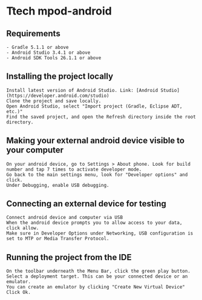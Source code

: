 # Ttech mpod-android


## Requirements
```$xslt
- Gradle 5.1.1 or above
- Android Studio 3.4.1 or above
- Android SDK Tools 26.1.1 or above
```



## Installing the project locally
```$xslt
Install latest version of Android Studio. Link: [Android Studio](https://developer.android.com/studio)
Clone the project and save locally.
Open Android Studio, select "Import project (Gradle, Eclipse ADT, etc.)"
Find the saved project, and open the Refresh directory inside the root directory.
```





## Making your external android device visible to your computer
```$xslt
On your android device, go to Settings > About phone. Look for build number and tap 7 times to activate developer mode.
Go back to the main settings menu, look for "Developer options" and click.
Under Debugging, enable USB debugging. 
```




## Connecting an external device for testing
```$xslt
Connect android device and computer via USB
When the android device prompts you to allow access to your data, click allow.
Make sure in Developer Options under Networking, USB configuration is set to MTP or Media Transfer Protocol.
```



## Running the project from the IDE
```$xslt
On the toolbar underneath the Menu Bar, click the green play button.
Select a deployment target. This can be your connected device or an emulator. 
You can create an emulator by clicking "Create New Virtual Device"
Click Ok.
```